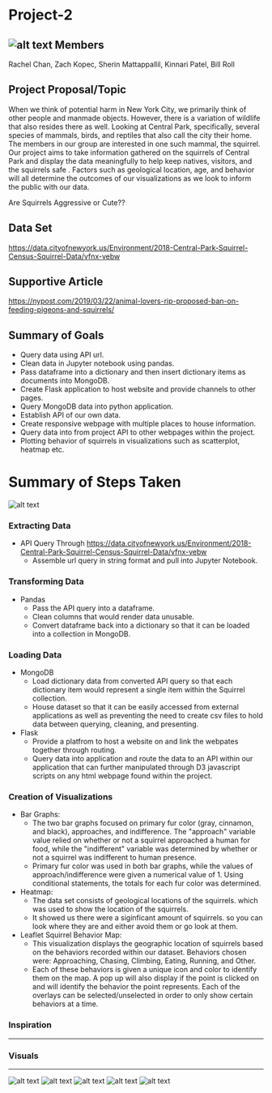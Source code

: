 # Project-2
![alt text](https://github.com/WilliamRoll/Project-2/blob/main/static/img/squirrel_homepage.jpg)
Members
----------------
Rachel Chan,
Zach Kopec,
Sherin Mattappallil,
Kinnari Patel,
Bill Roll 

Project Proposal/Topic
----------------
 When we think of potential harm in New York City, we primarily think of other people and manmade objects. However, there is a variation of wildlife that also 
resides there as well. Looking at Central Park, specifically, several species of mammals, birds, and reptiles that also call the city their home. The members in our 
group are interested in one such mammal, the squirrel. Our project aims to take information gathered on the squirrels of Central Park and display the data 
meaningfully to help keep natives, visitors, and the squirrels safe . Factors such as geological location, age, and behavior will all determine the outcomes of our
visualizations as we look to inform the public with our data.

Are Squirrels Aggressive or Cute??

Data Set
----------------
https://data.cityofnewyork.us/Environment/2018-Central-Park-Squirrel-Census-Squirrel-Data/vfnx-vebw

Supportive Article
----------------
https://nypost.com/2019/03/22/animal-lovers-rip-proposed-ban-on-feeding-pigeons-and-squirrels/

Summary of Goals
----------------
* Query data using API url.
* Clean data in Jupyter notebook using pandas.
* Pass dataframe into a dictionary and then insert dictionary items as documents into MongoDB.
* Create Flask application to host website and provide channels to other pages.
* Query MongoDB data into python application.
* Establish API of our own data.
* Create responsive webpage with multiple places to house information.
* Query data into from project API to other webpages within the project.
* Plotting behavior of squirrels in visualizations such as scatterplot, heatmap etc. 

# Summary of Steps Taken
![alt text](https://github.com/WilliamRoll/Project-2/blob/main/static/img/Flowchart.png)
### Extracting Data
* API Query Through https://data.cityofnewyork.us/Environment/2018-Central-Park-Squirrel-Census-Squirrel-Data/vfnx-vebw
  * Assemble url query in string format and pull into Jupyter Notebook.
  
### Transforming Data
* Pandas
  * Pass the API query into a dataframe.
  * Clean columns that would render data unusable.
  * Convert dataframe back into a dictionary so that it can be loaded into a collection in MongoDB.

### Loading Data
* MongoDB
  * Load dictionary data from converted API query so that each dictionary item would represent a single item within the Squirrel collection.
  * House dataset so that it can be easily accessed from external applications as well as preventing the need to create csv files to hold data between querying,                             cleaning, and presenting.
* Flask
  * Provide a platfrom to host a website on and link the webpates together through routing.
  * Query data into application and route the data to an API within our application that can further manipulated through D3 javascript scripts on any html webpage found within the project. 

### Creation of  Visualizations
* Bar Graphs:
  * The two bar graphs focused on primary fur color (gray, cinnamon, and black), approaches, and indifference. The "approach" variable value relied on whether or not a squirrel approached a human for food, while the "indifferent" variable was determined by whether or not a squirrel was indifferent to human presence.
  * Primary fur color was used in both bar graphs, while the values of approach/indifference were given a numerical value of 1. Using conditional statements, the totals for each fur color was determined.
* Heatmap:
  * The data set consists of geological locations of the squirrels. which was used to show the location of the squirrels.
  * It showed us there were a siginficant amount of squirrels. so you can look where they are and either avoid them or go look at them.	
* Leaflet Squirrel Behavior Map:
  * This visualization displays the geographic location of squirrels based on the behaviors recorded within our dataset. Behaviors chosen were: Approaching, Chasing, Climbing, Eating, Running, and Other. 
  * Each of these behaviors is given a unique icon and color to identify them on the map. A pop up will also display if the point is clicked on and will identify the behavior the point represents. Each of the overlays can be selected/unselected in order to only show certain behaviors at a time. 

### Inspiration
----------------


### Visuals
----------------
![alt text](https://github.com/WilliamRoll/Project-2/blob/main/images/SquirrelApproach.png)
![alt text](https://github.com/WilliamRoll/Project-2/blob/main/images/SquirrelIndifferent.png)
![alt text](https://github.com/WilliamRoll/Project-2/blob/main/images/Pie.png)
![alt text](https://github.com/WilliamRoll/Project-2/blob/main/images/Heatmap.png)
![alt text](https://github.com/WilliamRoll/Project-2/blob/main/images/Markerplot.png)


